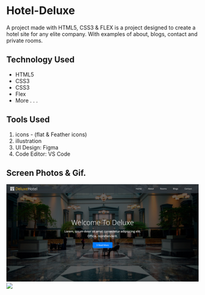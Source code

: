 # Hotel-Deluxe

A project made with HTML5, CSS3 & FLEX is a project designed to create a hotel site for any elite company. With examples of about, blogs, contact and private rooms.

## Technology Used

- HTML5
- CSS3
- CSS3
- Flex
- More . . .

## Tools Used

1. icons - (flat & Feather icons)
2. illustration
3. UI Design: Figma
4. Code Editor: VS Code

## Screen Photos & Gif.

![](/photo.jpg)
![](/Screen.gif)
